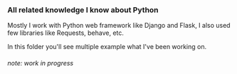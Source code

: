 ### All related knowledge I know about Python

Mostly I work with Python web framework like Django and Flask, I also used few libraries like Requests, behave, etc.

In this folder you'll see multiple example what I've been working on.

###### _note_: work in progress